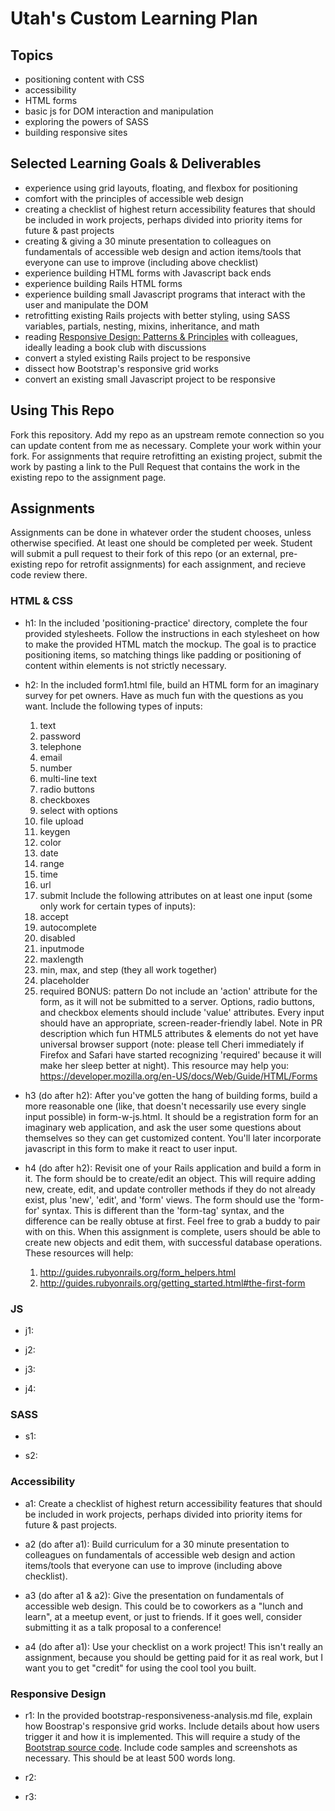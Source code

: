 # Utah's Custom Learning Plan

## Topics

- positioning content with CSS
- accessibility
- HTML forms
- basic js for DOM interaction and manipulation
- exploring the powers of SASS
- building responsive sites

## Selected Learning Goals & Deliverables

- experience using grid layouts, floating, and flexbox for positioning
- comfort with the principles of accessible web design
- creating a checklist of highest return accessibility features that should be included in work projects, perhaps divided into priority items for future & past projects
- creating & giving a 30 minute presentation to colleagues on fundamentals of accessible web design and action items/tools that everyone can use to improve (including above checklist)
- experience building HTML forms with Javascript back ends
- experience building Rails HTML forms
- experience building small Javascript programs that interact with the user and manipulate the DOM
- retrofitting existing Rails projects with better styling, using SASS variables, partials, nesting, mixins, inheritance, and math
- reading [Responsive Design: Patterns & Principles](http://abookapart.com/products/responsive-design-patterns-principles) with colleagues, ideally leading a book club with discussions
- convert a styled existing Rails project to be responsive
- dissect how Bootstrap's responsive grid works
- convert an existing small Javascript project to be responsive

## Using This Repo
Fork this repository. Add my repo as an upstream remote connection so you can update content from me as necessary. Complete your work within your fork. For assignments that require retrofitting an existing project, submit the work by pasting a link to the Pull Request that contains the work in the existing repo to the assignment page.

## Assignments
Assignments can be done in whatever order the student chooses, unless otherwise specified. At least one should be completed per week. Student will submit a pull request to their fork of this repo (or an external, pre-existing repo for retrofit assignments) for each assignment, and recieve code review there.

### HTML & CSS

- h1: In the included 'positioning-practice' directory, complete the four provided stylesheets. Follow the instructions in each stylesheet on how to make the provided HTML match the mockup. The goal is to practice positioning items, so matching things like padding or positioning of content within elements is not strictly necessary.

- h2:
In the included form1.html file, build an HTML form for an imaginary survey for pet owners. Have as much fun with the questions as you want.
Include the following types of inputs:
  1. text
  2. password
  3. telephone
  4. email
  5. number
  6. multi-line text
  7. radio buttons
  8. checkboxes
  9. select with options
  10. file upload
  11. keygen
  12. color
  13. date
  14. range
  15. time
  16. url
  17. submit
Include the following attributes on at least one input (some only work for certain types of inputs):
  1. accept
  2. autocomplete
  3. disabled
  4. inputmode
  5. maxlength
  6. min, max, and step (they all work together)
  7. placeholder
  8. required
  BONUS: pattern
Do not include an 'action' attribute for the form, as it will not be submitted to a server. Options, radio buttons, and checkbox elements should include 'value' attributes. Every input should have an appropriate, screen-reader-friendly label. Note in PR description which fun HTML5 attributes & elements do not yet have universal browser support (note: please tell Cheri immediately if Firefox and Safari have started recognizing 'required' because it will make her sleep better at night). This resource may help you: https://developer.mozilla.org/en-US/docs/Web/Guide/HTML/Forms

- h3 (do after h2): After you've gotten the hang of building forms, build a more reasonable one (like, that doesn't necessarily use every single input possible) in form-w-js.html. It should be a registration form for an imaginary web application, and ask the user some questions about themselves so they can get customized content. You'll later incorporate javascript in this form to make it react to user input.

- h4 (do after h2): Revisit one of your Rails application and build a form in it. The form should be to create/edit an object. This will require adding new, create, edit, and update controller methods if they do not already exist, plus 'new', 'edit', and 'form' views. The form should use the 'form-for' syntax. This is different than the 'form-tag' syntax, and the difference can be really obtuse at first. Feel free to grab a buddy to pair with on this. When this assignment is complete, users should be able to create new objects and edit them, with successful database operations. These resources will help:
  1. http://guides.rubyonrails.org/form_helpers.html
  2. http://guides.rubyonrails.org/getting_started.html#the-first-form

### JS

- j1:

- j2:

- j3:

- j4:

### SASS

- s1:

- s2:

### Accessibility

- a1: Create a checklist of highest return accessibility features that should be included in work projects, perhaps divided into priority items for future & past projects.

- a2 (do after a1): Build curriculum for a 30 minute presentation to colleagues on fundamentals of accessible web design and action items/tools that everyone can use to improve (including above checklist).

- a3 (do after a1 & a2): Give the presentation on fundamentals of accessible web design. This could be to coworkers as a "lunch and learn", at a meetup event, or just to friends. If it goes well, consider submitting it as a talk proposal to a conference!

- a4 (do after a1): Use your checklist on a work project! This isn't really an assignment, because you should be getting paid for it as real work, but I want you to get "credit" for using the cool tool you built.

### Responsive Design

- r1: In the provided bootstrap-responsiveness-analysis.md file, explain how Boostrap's responsive grid works. Include details about how users trigger it and how it is implemented. This will require a study of the [Bootstrap source code](https://github.com/twbs/bootstrap). Include code samples and screenshots as necessary. This should be at least 500 words long.

- r2:

- r3: